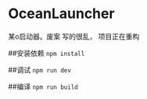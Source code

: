 # OceanLauncher
某o启动器。废案 写的很乱，
项目正在重构

##安装依赖
`npm install`

##调试
`npm run dev`

##编译
`npm run build`
